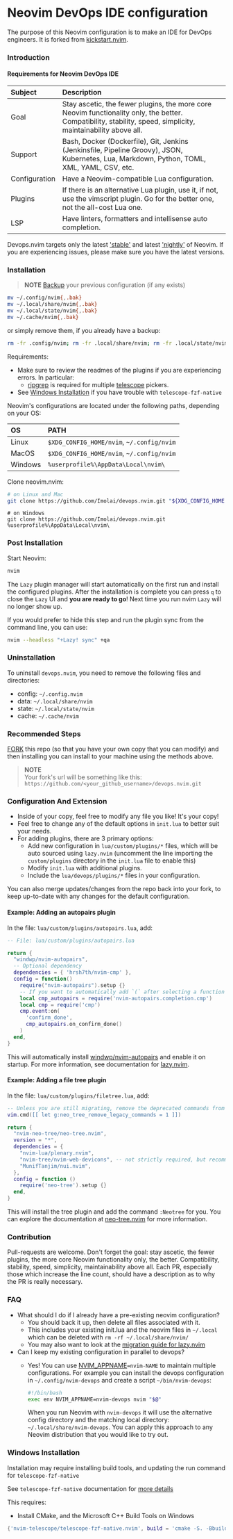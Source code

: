 # Neovim DevOps IDE configuration

The purpose of this Neovim configuration is to make an IDE for DevOps engineers. It is forked from [kickstart.nvim](nvim-lua/kickstart.nvim).

### Introduction

#### Requirements for Neovim DevOps IDE

| Subject | Description |
| :------ | :---------- |
| Goal | Stay ascetic, the fewer plugins, the more core Neovim functionality only, the better. Compatibility, stability, speed, simplicity, maintainability above all. |
| Support | Bash, Docker (Dockerfile), Git, Jenkins (Jenkinsfile, Pipeline Groovy), JSON, Kubernetes, Lua, Markdown, Python, TOML, XML, YAML, CSV, etc. |
| Configuration | Have a Neovim-compatible Lua configuration. |
| Plugins | If there is an alternative Lua plugin, use it, if not, use the vimscript plugin. Go for the better one, not the all-cost Lua one. |
| LSP | Have linters, formatters and intellisense auto completion. |

Devops.nvim targets only the latest ['stable'](https://github.com/neovim/neovim/releases/tag/stable) and latest ['nightly'](https://github.com/neovim/neovim/releases/tag/nightly) of Neovim. If you are experiencing issues, please make sure you have the latest versions.

### Installation

> **NOTE** 
> [Backup](#FAQ) your previous configuration (if any exists)

```bash
mv ~/.config/nvim{,.bak}
mv ~/.local/share/nvim{,.bak}
mv ~/.local/state/nvim{,.bak}
mv ~/.cache/nvim{,.bak}
```

or simply remove them, if you already have a backup:

```bash
rm -fr .config/nvim; rm -fr .local/share/nvim; rm -fr .local/state/nvim; rm -fr .cache/nvim
```

Requirements:
* Make sure to review the readmes of the plugins if you are experiencing errors. In particular:
  * [ripgrep](https://github.com/BurntSushi/ripgrep#installation) is required for multiple [telescope](https://github.com/nvim-telescope/telescope.nvim#suggested-dependencies) pickers.
* See [Windows Installation](#Windows-Installation) if you have trouble with `telescope-fzf-native`

Neovim's configurations are located under the following paths, depending on your OS:

| OS | PATH |
| :- | :--- |
| Linux | `$XDG_CONFIG_HOME/nvim`, `~/.config/nvim` |
| MacOS | `$XDG_CONFIG_HOME/nvim`, `~/.config/nvim` |
| Windows | `%userprofile%\AppData\Local\nvim\` |

Clone neovim.nvim:

```sh
# on Linux and Mac
git clone https://github.com/Imolai/devops.nvim.git "${XDG_CONFIG_HOME:-$HOME/.config}"/nvim
```

```
# on Windows
git clone https://github.com/Imolai/devops.nvim.git %userprofile%\AppData\Local\nvim\ 
```

### Post Installation

Start Neovim:

```sh
nvim
```

The `Lazy` plugin manager will start automatically on the first run and install the configured plugins. After the installation is complete you can press `q` to close the `Lazy` UI and **you are ready to go**! Next time you run nvim `Lazy` will no longer show up.

If you would prefer to hide this step and run the plugin sync from the command line, you can use:

```sh
nvim --headless "+Lazy! sync" +qa
```

### Uninstallation

To uninstall `devops.nvim`, you need to remove the following files and directories:

- config: `~/.config.nvim`
- data: `~/.local/share/nvim`
- state: `~/.local/state/nvim`
- cache: `~/.cache/nvim`

### Recommended Steps

[FORK](https://docs.github.com/en/get-started/quickstart/fork-a-repo) this repo (so that you have your own copy that you can modify) and then installing you can install to your machine using the methods above.

> **NOTE**  
> Your fork's url will be something like this: `https://github.com/<your_github_username>/devops.nvim.git`

### Configuration And Extension

* Inside of your copy, feel free to modify any file you like! It's your copy!
* Feel free to change any of the default options in `init.lua` to better suit your needs.
* For adding plugins, there are 3 primary options:
  * Add new configuration in `lua/custom/plugins/*` files, which will be auto sourced using `lazy.nvim` (uncomment the line importing the `custom/plugins` directory in the `init.lua` file to enable this)
  * Modify `init.lua` with additional plugins.
  * Include the `lua/devops/plugins/*` files in your configuration.

You can also merge updates/changes from the repo back into your fork, to keep up-to-date with any changes for the default configuration.

#### Example: Adding an autopairs plugin

In the file: `lua/custom/plugins/autopairs.lua`, add:

```lua
-- File: lua/custom/plugins/autopairs.lua

return {
  "windwp/nvim-autopairs",
  -- Optional dependency
  dependencies = { 'hrsh7th/nvim-cmp' },
  config = function()
    require("nvim-autopairs").setup {}
    -- If you want to automatically add `(` after selecting a function or method
    local cmp_autopairs = require('nvim-autopairs.completion.cmp')
    local cmp = require('cmp')
    cmp.event:on(
      'confirm_done',
      cmp_autopairs.on_confirm_done()
    )
  end,
}
```

This will automatically install [windwp/nvim-autopairs](https://github.com/windwp/nvim-autopairs) and enable it on startup. For more information, see documentation for [lazy.nvim](https://github.com/folke/lazy.nvim).

#### Example: Adding a file tree plugin

In the file: `lua/custom/plugins/filetree.lua`, add:

```lua
-- Unless you are still migrating, remove the deprecated commands from v1.x
vim.cmd([[ let g:neo_tree_remove_legacy_commands = 1 ]])

return {
  "nvim-neo-tree/neo-tree.nvim",
  version = "*",
  dependencies = {
    "nvim-lua/plenary.nvim",
    "nvim-tree/nvim-web-devicons", -- not strictly required, but recommended
    "MunifTanjim/nui.nvim",
  },
  config = function ()
    require('neo-tree').setup {}
  end,
}
```

This will install the tree plugin and add the command `:Neotree` for you. You can explore the documentation at [neo-tree.nvim](https://github.com/nvim-neo-tree/neo-tree.nvim) for more information.

### Contribution

Pull-requests are welcome.
Don't forget the goal: stay ascetic, the fewer plugins, the more core Neovim functionality only, the better. Compatibility, stability, speed, simplicity, maintainability above all.
Each PR, especially those which increase the line count, should have a description as to why the PR is really necessary.

### FAQ

* What should I do if I already have a pre-existing neovim configuration?
  * You should back it up, then delete all files associated with it.
  * This includes your existing init.lua and the neovim files in `~/.local` which can be deleted with `rm -rf ~/.local/share/nvim/`
  * You may also want to look at the [migration guide for lazy.nvim](https://github.com/folke/lazy.nvim#-migration-guide)
* Can I keep my existing configuration in parallel to devops?
  * Yes! You can use [NVIM_APPNAME](https://neovim.io/doc/user/starting.html#%24NVIM_APPNAME)`=nvim-NAME` to maintain multiple configurations. For example you can install the devops configuration in `~/.config/nvim-devops` and create a script `~/bin/nvim-devops`:

    ```bash
    #!/bin/bash
    exec env NVIM_APPNAME=nvim-devops nvim "$@"
    ```

    When you run Neovim with `nvim-devops` it will use the alternative config directory and the matching local directory: `~/.local/share/nvim-devops`. You can apply this approach to any Neovim distribution that you would like to try out.

### Windows Installation

Installation may require installing build tools, and updating the run command for `telescope-fzf-native`

See `telescope-fzf-native` documentation for [more details](https://github.com/nvim-telescope/telescope-fzf-native.nvim#installation)

This requires:

- Install CMake, and the Microsoft C++ Build Tools on Windows

```lua
{'nvim-telescope/telescope-fzf-native.nvim', build = 'cmake -S. -Bbuild -DCMAKE_BUILD_TYPE=Release && cmake --build build --config Release && cmake --install build --prefix build' }
```
